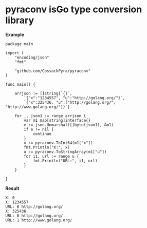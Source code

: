 # pyraconv isGo type conversion library

__Example__

    package main
    
    import (
    	"encoding/json"
    	"fmt"
    
    	"github.com/CossackPyra/pyraconv"
    )
    
    func main() {
    
    	arrjson := []string{`{}`,
    		`{"x":"1234557", "u":"http://golang.org/"}`,
    		`{"x":325436, "u":["http://golang.org/", "http://www.golang.org/"]}`}
    
    	for _, json1 := range arrjson {
    		var m1 map[string]interface{}
    		e := json.Unmarshal([]byte(json1), &m1)
    		if e != nil {
    			continue
    		}
    		x := pyraconv.ToInt64(m1["x"])
    		fmt.Println("X:", x)
    		u := pyraconv.ToStringArray(m1["u"])
    		for i1, url := range u {
    			fmt.Println("URL:", i1, url)
    		}
    	}
    
    }

__Result__

    X: 0
    X: 1234557
    URL: 0 http://golang.org/
    X: 325436
    URL: 0 http://golang.org/
    URL: 1 http://www.golang.org/



